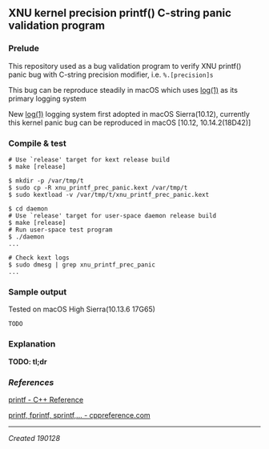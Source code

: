 ## XNU kernel precision printf() C-string panic validation program

### Prelude

This repository used as a bug validation program to verify XNU printf() panic bug with C-string precision modifier, i.e. `%.[precision]s`

This bug can be reproduce steadily in macOS which uses [log(1)](x-man-page://1/log) as its primary logging system

New [log(1)](x-man-page://1/log) logging system first adopted in macOS Sierra(10.12), currently this kernel panic bug can be reproduced in macOS [10.12, 10.14.2(18D42)]

### Compile & test

```shell
# Use `release' target for kext release build
$ make [release]

$ mkdir -p /var/tmp/t
$ sudo cp -R xnu_printf_prec_panic.kext /var/tmp/t
$ sudo kextload -v /var/tmp/t/xnu_printf_prec_panic.kext

$ cd daemon
# Use `release' target for user-space daemon release build
$ make [release]
# Run user-space test program
$ ./daemon
...

# Check kext logs
$ sudo dmesg | grep xnu_printf_prec_panic
...
```

### Sample output

Tested on macOS High Sierra(10.13.6 17G65)

```
TODO
```

### Explanation

**TODO: tl;dr**

### *References*

[printf - C++ Reference](http://www.cplusplus.com/reference/cstdio/printf)

[printf, fprintf, sprintf,... - cppreference.com](https://en.cppreference.com/w/c/io/fprintf)

---

*Created 190128*
